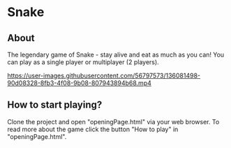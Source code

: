Snake
=======

About
-------
The legendary game of Snake - stay alive and eat as much as you can!
You can play as a single player or multiplayer (2 players).


https://user-images.githubusercontent.com/56797573/136081498-90d08328-8fb3-4f08-9b08-807943894b68.mp4


How to start playing?
-----------
Clone the project and open "openingPage.html" via your web browser.
To read more about the game click the button "How to play" in "openingPage.html".
